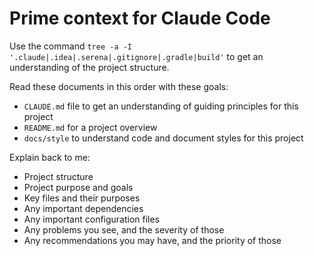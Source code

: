 # Prime context for Claude Code

Use the command `tree -a -I '.claude|.idea|.serena|.gitignore|.gradle|build'` to get an understanding of the project 
structure.

Read these documents in this order with these goals:
- `CLAUDE.md` file to get an understanding of guiding principles for this project
- `README.md` for a project overview
- `docs/style` to understand code and document styles for this project

Explain back to me:
- Project structure
- Project purpose and goals
- Key files and their purposes
- Any important dependencies
- Any important configuration files
- Any problems you see, and the severity of those
- Any recommendations you may have, and the priority of those